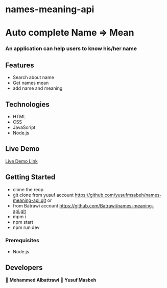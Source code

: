 # names-meaning-api

# Auto complete Name => Mean

### An application can help users to know his/her name

## Features

- Search about name
- Get names mean
- add name and meaning

## Technologies

- HTML
- CSS
- JavaScript
- Node.js

## Live Demo

[Live Demo Link]()

## Getting Started

- clone the reop
- git clone from yusuf account https://github.com/yusufmsabeh/names-meaning-api.git or
- from Batrawi account https://github.com/Batrawi/names-meaning-api.git
- mpm i
- npm start
- npm run dev

### Prerequisites

- Node.js

## Developers

👤 **Mohammed Albattrawi** 👤 **Yusuf Masbeh**
